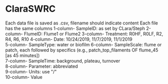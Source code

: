 # ClaraSWRC
Each data file is saved as .csv, filename should indicate content
Each file has the same columns
      1-column- SampleID: as set by CLara/Steph
      2-column- FlumeID: Flume1 or Flume2
      3-column- Treatment: R0HF, R0LF, R2, R4, R6, R10
      4-column- Date: 10/24/2019, 11/7/2019, 11/1/2019	
      5-column- SampleType: water or biofilm
      6-column- SampleScale: flume or patch, each followed by specifics (e.g., patch_top_filaments OF flume_45 [as 45 minutes])  	
      7-column- SampleTime: background, plateau, turnover		
      8-column- Parameter: abbreviated	
      9-column- Units: use "/"	
      10-column-  Value
